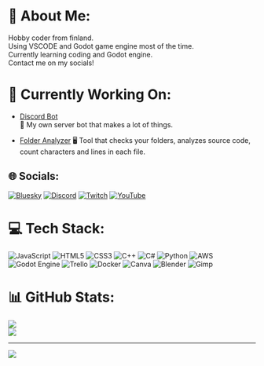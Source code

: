# 💫 About Me:
Hobby coder from finland.<br>Using VSCODE and Godot game engine most of the time.<br>Currently learning coding and Godot engine.<br>Contact me on my socials!

# 🔨 Currently Working On:

- [Discord Bot](https://github.com/Julle98/DiscordBot)  
  🤖 My own server bot that makes a lot of things.

- [Folder Analyzer](https://github.com/Julle98/FolderFileAnalyzer) 
  🖥️ Tool that checks your folders, analyzes source code, count characters and lines in each file. 

## 🌐 Socials:
[![Bluesky](https://img.shields.io/badge/bluesky-0285FF?style=for-the-badge&logo=bluesky&logoColor=%23FFFFFF)]([[https://bsky.app/profile/julle98.bsky.social]]‬) [![Discord](https://img.shields.io/badge/Discord-%237289DA.svg?logo=discord&logoColor=white)](https://discord.com/users/600623884198215681) [![Twitch](https://img.shields.io/badge/Twitch-%239146FF.svg?logo=Twitch&logoColor=white)](https://twitch.tv/julle98) [![YouTube](https://img.shields.io/badge/YouTube-%23FF0000.svg?logo=YouTube&logoColor=white)](https://youtube.com/@Julle98) 

# 💻 Tech Stack:
![JavaScript](https://img.shields.io/badge/javascript-%23323330.svg?style=flat&logo=javascript&logoColor=%23F7DF1E) ![HTML5](https://img.shields.io/badge/html5-%23E34F26.svg?style=flat&logo=html5&logoColor=white) ![CSS3](https://img.shields.io/badge/css3-%231572B6.svg?style=flat&logo=css3&logoColor=white) ![C++](https://img.shields.io/badge/c++-%2300599C.svg?style=flat&logo=c%2B%2B&logoColor=white) ![C#](https://img.shields.io/badge/c%23-%23239120.svg?style=flat&logo=csharp&logoColor=white) ![Python](https://img.shields.io/badge/python-3670A0?style=flat&logo=python&logoColor=ffdd54) ![AWS](https://img.shields.io/badge/AWS-%23FF9900.svg?style=flat&logo=amazon-aws&logoColor=white) ![Godot Engine](https://img.shields.io/badge/GODOT-%23FFFFFF.svg?style=flat&logo=godot-engine) ![Trello](https://img.shields.io/badge/Trello-%23026AA7.svg?style=flat&logo=Trello&logoColor=white) ![Docker](https://img.shields.io/badge/docker-%230db7ed.svg?style=flat&logo=docker&logoColor=white) ![Canva](https://img.shields.io/badge/Canva-%2300C4CC.svg?style=flat&logo=Canva&logoColor=white) ![Blender](https://img.shields.io/badge/blender-%23F5792A.svg?style=flat&logo=blender&logoColor=white) ![Gimp](https://img.shields.io/badge/Gimp-657D8B?style=flat&logo=gimp&logoColor=FFFFFF)
# 📊 GitHub Stats:
![](https://nirzak-streak-stats.vercel.app/?user=Julle98&theme=dark&hide_border=false)<br/>
![](https://github-readme-stats.vercel.app/api/top-langs/?username=Julle98&theme=dark&hide_border=false&include_all_commits=false&count_private=false&layout=compact)

---
[![](https://visitcount.itsvg.in/api?id=Julle98&icon=0&color=0)](https://visitcount.itsvg.in)
